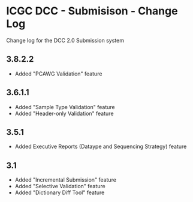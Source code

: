 ICGC DCC - Submisison - Change Log
===

Change log for the DCC 2.0 Submission system

3.8.2.2
---

- Added "PCAWG Validation" feature


3.6.1.1
---

- Added "Sample Type Validation" feature
- Added "Header-only Validation" feature

3.5.1
---

- Added Executive Reports (Dataype and Sequencing Strategy) feature

3.1
---

- Added "Incremental Submission" feature
- Added "Selective Validation" feature
- Added "Dictionary Diff Tool" feature
